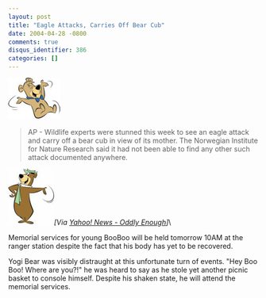 ```yaml
---
layout: post
title: "Eagle Attacks, Carries Off Bear Cub"
date: 2004-04-28 -0800
comments: true
disqus_identifier: 386
categories: []
---
```

![BooBoo](/images/BooBoo.jpg)

> AP - Wildlife experts were stunned this week to see an eagle attack
> and carry off a bear cub in view of its mother. The Norwegian
> Institute for Nature Research said it had not been able to find any
> other such attack documented anywhere.

![Yogi Bear](/images/Yogi.jpg)*[Via [Yahoo! News - Oddly
Enough](http://us.rd.yahoo.com/dailynews/rss/oddlyenough/*http://story.news.yahoo.com/news?tmpl=story2&u=/ap/20040428/ap_on_fe_st/norway_eagle_attacks_bear)]*\

Memorial services for young BooBoo will be held tomorrow 10AM at the
ranger station despite the fact that his body has yet to be recovered.

Yogi Bear was visibly distraught at this unfortunate turn of events.
"Hey Boo Boo! Where are you?!" he was heard to say as he stole yet
another picnic basket to console himself. Despite his shaken state, he
will attend the memorial services.

